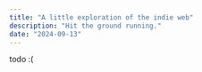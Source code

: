 ```yaml
---
title: "A little exploration of the indie web"
description: "Hit the ground running."
date: "2024-09-13"
---
```


todo :(
